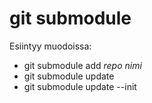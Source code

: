 # git submodule

Esiintyy muodoissa:

+ git submodule add _repo_ _nimi_
+ git submodule update
+ git submodule update --init
